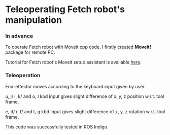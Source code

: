 # Teleoperating Fetch robot's manipulation

### In advance
To operate Fetch robot with Moveit cpp code, I firstly created **Moveit!** package for remote PC. 


Tutorial for Fetch robot's Moveit setup assistant is available [here](https://www.youtube.com/watch?v=rfcXZcKZd8A&index=4&t=160s&list=LLVR1lsSDfFCKRlT5Rxl21sA).


### Teleoperation

End-effector moves according to the keyboard input given by user.


 
u, j/ i, k/ and o, l kbd input gives slight difference of x, y, z position w.r.t. tool frame.


e, d/ r, f/ and t, g kbd input gives slight difference of x, y, z rotation w.r.t. tool frame.


This code was successfully tested in ROS Indigo.

